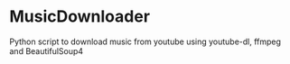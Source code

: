 # MusicDownloader
Python script to download music from youtube using youtube-dl, ffmpeg and BeautifulSoup4
